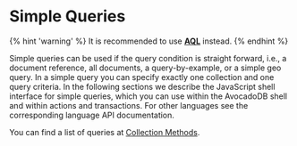 Simple Queries
==============

{% hint 'warning' %}
It is recommended to use [**AQL**](../../../../AQL/index.html) instead.
{% endhint %}

Simple queries can be used if the query condition is straight forward, i.e., a
document reference, all documents, a query-by-example, or a simple geo query. In
a simple query you can specify exactly one collection and one query criteria. In
the following sections we describe the JavaScript shell interface for simple
queries, which you can use within the AvocadoDB shell and within actions and
transactions. For other languages see the corresponding language API
documentation.

You can find a list of queries at [Collection Methods](../../../DataModeling/Documents/DocumentMethods.md).